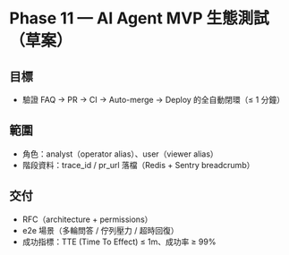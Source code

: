 # Phase 11 — AI Agent MVP 生態測試（草案）
## 目標
- 驗證 FAQ → PR → CI → Auto-merge → Deploy 的全自動閉環（≤ 1 分鐘）
## 範圍
- 角色：analyst（operator alias）、user（viewer alias）
- 階段資料：trace_id / pr_url 落檔（Redis + Sentry breadcrumb）
## 交付
- RFC（architecture + permissions）
- e2e 場景（多輪問答 / 佇列壓力 / 超時回復）
- 成功指標：TTE (Time To Effect) ≤ 1m、成功率 ≥ 99%
